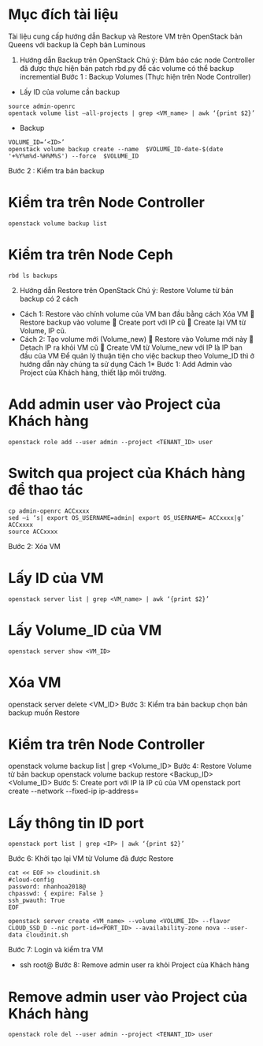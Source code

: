 # Mục đích tài liệu
Tài liệu cung cấp hướng dẫn Backup và Restore VM trên OpenStack bản Queens với backup là Ceph bản Luminous
1.	Hướng dẫn Backup trên OpenStack 
Chú ý: Đảm bảo các node Controller đã được thực hiện bản patch rbd.py để các volume có thể backup incremential
Bước 1 : Backup Volumes (Thực hiện trên Node Controller)
-	Lấy ID của volume cần backup
```
source admin-openrc
opentack volume list –all-projects | grep <VM_name> | awk ‘{print $2}’
```
-	Backup
```
VOLUME_ID=’<ID>’
openstack volume backup create --name  $VOLUME_ID-date-$(date '+%Y%m%d-%H%M%S') --force  $VOLUME_ID
```
Bước 2 : Kiểm tra bản backup 
# Kiểm tra trên Node Controller
```
openstack volume backup list 
```
# Kiểm tra trên Node Ceph
```
rbd ls backups
```
2.	Hướng dẫn Restore trên OpenStack 
Chú ý:  Restore Volume từ bản backup có 2 cách 
-	Cách 1: Restore vào chính volume của VM ban đầu bằng cách Xóa VM  Restore backup vào volume  Create port với IP cũ  Create lại VM từ Volume, IP cũ. 
-	Cách 2: Tạo volume mới (Volume_new)   Restore vào Volume mới này  Detach IP ra khỏi VM cũ  Create VM từ Volume_new với IP là IP ban đầu của VM
Để quản lý thuận tiện cho việc backup theo Volume_ID thì ở hướng dẫn này chúng ta sử dụng Cách 1*
Bước 1:  Add Admin vào Project của Khách hàng, thiết lập môi trường. 
# Add admin user vào Project của Khách hàng
```
openstack role add --user admin --project <TENANT_ID> user
```
# Switch qua project của Khách hàng để thao tác
```
cp admin-openrc ACCxxxx
sed –i ‘s| export OS_USERNAME=admin| export OS_USERNAME= ACCxxxx|g’ ACCxxxx
source ACCxxxx
```
Bước 2:  Xóa VM 
# Lấy ID của VM
```
openstack server list | grep <VM_name> | awk ‘{print $2}’
```
# Lấy Volume_ID của VM
```
openstack server show <VM_ID> 
```
# Xóa VM 
openstack server delete <VM_ID>	
Bước 3: Kiểm tra bản backup chọn bản backup muốn Restore
# Kiểm tra trên Node Controller
openstack volume backup list | grep <Volume_ID>
Bước 4: Restore Volume từ bản backup 
openstack volume backup restore <Backup_ID> <Volume_ID>
Bước 5: Create port với IP là IP cũ của VM
openstack port create --network <network> --fixed-ip ip-address=<IP> <Description>
# Lấy thông tin ID port 
```
openstack port list | grep <IP> | awk ‘{print $2}’
```
Bước 6: Khởi tạo lại VM từ Volume đã được Restore
```
cat << EOF >> cloudinit.sh 
#cloud-config 
password: nhanhoa2018@ 
chpasswd: { expire: False } 
ssh_pwauth: True
EOF

openstack server create <VM_name> --volume <VOLUME_ID> --flavor CLOUD_SSD_D --nic port-id=<PORT_ID> --availability-zone nova --user-data cloudinit.sh
```
Bước 7: Login và kiểm tra VM 
- ssh root@<IP> 
Bước 8:  Remove admin user ra khỏi Project của Khách hàng 
# Remove admin user vào Project của Khách hàng
```
openstack role del --user admin --project <TENANT_ID> user
```

